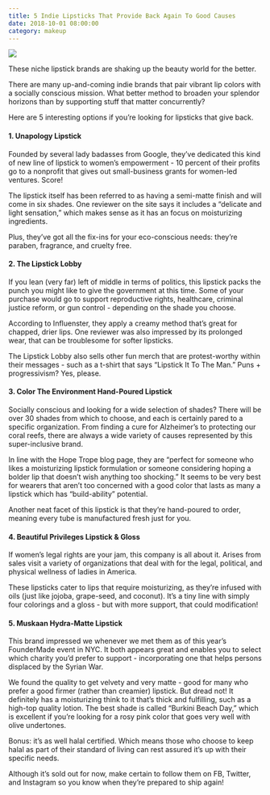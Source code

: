 ```yaml
---
title: 5 Indie Lipsticks That Provide Back Again To Good Causes
date: 2018-10-01 08:00:00
category: makeup
---
```


![](/images/1.jpg)

These niche lipstick brands are shaking up the beauty world for the better.

There are many up-and-coming indie brands that pair vibrant lip colors with a socially conscious mission. What better method to broaden your splendor horizons than by supporting stuff that matter concurrently?

Here are 5 interesting options if you’re looking for lipsticks that give back.

<!-- more -->

#### 1. Unapology Lipstick

Founded by several lady badasses from Google, they’ve dedicated this kind of new line of lipstick to women’s empowerment - 10 percent of their profits go to a nonprofit that gives out small-business grants for women-led ventures. Score!

The lipstick itself has been referred to as having a semi-matte finish and will come in six shades. One reviewer on the site says it includes a “delicate and light sensation,” which makes sense as it has an focus on moisturizing ingredients.

Plus, they’ve got all the fix-ins for your eco-conscious needs: they’re paraben, fragrance, and cruelty free.

#### 2. The Lipstick Lobby

If you lean (very far) left of middle in terms of politics, this lipstick packs the punch you might like to give the government at this time. Some of your purchase would go to support reproductive rights, healthcare, criminal justice reform, or gun control - depending on the shade you choose.

According to Influenster, they apply a creamy method that’s great for chapped, drier lips. One reviewer was also impressed by its prolonged wear, that can be troublesome for softer lipsticks.

The Lipstick Lobby also sells other fun merch that are protest-worthy within their messages - such as a t-shirt that says “Lipstick It To The Man.” Puns + progressivism? Yes, please.

#### 3. Color The Environment Hand-Poured Lipstick

Socially conscious and looking for a wide selection of shades? There will be over 30 shades from which to choose, and each is certainly pared to a specific organization. From finding a cure for Alzheimer’s to protecting our coral reefs, there are always a wide variety of causes represented by this super-inclusive brand.

In line with the Hope Trope blog page, they are “perfect for someone who likes a moisturizing lipstick formulation or someone considering hoping a bolder lip that doesn’t wish anything too shocking.” It seems to be very best for wearers that aren’t too concerned with a good color that lasts as many a lipstick which has “build-ability” potential.

Another neat facet of this lipstick is that they’re hand-poured to order, meaning every tube is manufactured fresh just for you.

#### 4. Beautiful Privileges Lipstick & Gloss

If women’s legal rights are your jam, this company is all about it. Arises from sales visit a variety of organizations that deal with for the legal, political, and physical wellness of ladies in America.

These lipsticks cater to lips that require moisturizing, as they’re infused with oils (just like jojoba, grape-seed, and coconut). It’s a tiny line with simply four colorings and a gloss - but with more support, that could modification!

#### 5. Muskaan Hydra-Matte Lipstick

This brand impressed we whenever we met them as of this year’s FounderMade event in NYC. It both appears great and enables you to select which charity you’d prefer to support - incorporating one that helps persons displaced by the Syrian War.

We found the quality to get velvety and very matte - good for many who prefer a good firmer (rather than creamier) lipstick. But dread not! It definitely has a moisturizing think to it that’s thick and fulfilling, such as a high-top quality lotion. The best shade is called “Burkini Beach Day,” which is excellent if you’re looking for a rosy pink color that goes very well with olive undertones.

Bonus: it’s as well halal certified. Which means those who choose to keep halal as part of their standard of living can rest assured it’s up with their specific needs.

Although it’s sold out for now, make certain to follow them on FB, Twitter, and Instagram so you know when they’re prepared to ship again!
